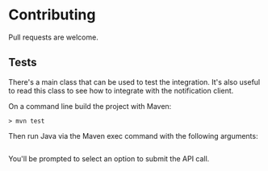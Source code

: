 # Contributing

Pull requests are welcome.


## Tests

There's a main class that can be used to test the integration. It's also useful to read this class to see how to integrate with the notification client.

On a command line build the project with Maven:

```shell
> mvn test
```

Then run Java via the Maven exec command with the following arguments:

```shell> mvn exec:java -Dexec.mainClass=TestNotificationClient -Dexec.args="api-key-id service-id https://api.notifications.service.gov.uk"
```

You'll be prompted to select an option to submit the API call.
